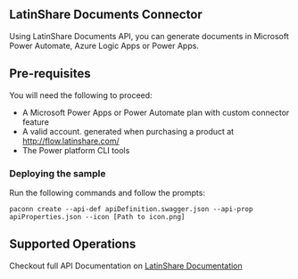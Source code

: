 ## LatinShare Documents Connector
Using LatinShare Documents API, you can generate documents in Microsoft Power Automate, Azure Logic Apps or Power Apps.

## Pre-requisites
You will need the following to proceed:
* A Microsoft Power Apps or Power Automate plan with custom connector feature
* A valid account. generated when purchasing a product at http://flow.latinshare.com/
* The Power platform CLI tools

### Deploying the sample
Run the following commands and follow the prompts:

```paconn
paconn create --api-def apiDefinition.swagger.json --api-prop apiProperties.json --icon [Path to icon.png]
```

## Supported Operations
Checkout full API Documentation on [LatinShare Documentation](http://flow.latinshare.com/documentacion/)